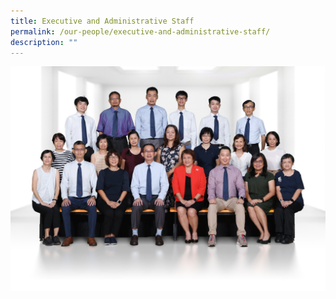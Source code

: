 ```yaml
---
title: Executive and Administrative Staff
permalink: /our-people/executive-and-administrative-staff/
description: ""
---
```

  
![EAS.jpg](/images/EAS.jpg)